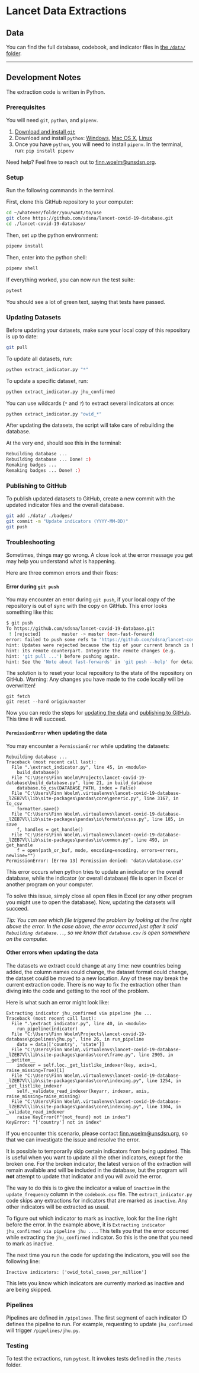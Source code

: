 # Lancet Data Extractions

## Data

You can find the full database, codebook, and indicator files in [the `/data/` folder](https://github.com/sdsna/lancet-covid-19-database/tree/master/data).

---

## Development Notes

The extraction code is written in Python.

### Prerequisites

You will need `git`, `python`, and `pipenv`.

1. [Download and install `git`](https://git-scm.com/downloads)  
1. Download and install `python`: [Windows](https://docs.python-guide.org/starting/install3/win/#install3-windows), [Mac OS X](https://docs.python-guide.org/starting/install3/osx/#install3-osx), [Linux](https://docs.python-guide.org/starting/install3/linux/#install3-linux)
1. Once you have `python`, you will need to install `pipenv`. In the terminal, run: `pip install pipenv`

Need help? Feel free to reach out to finn.woelm@unsdsn.org.

### Setup

Run the following commands in the terminal.

First, clone this GitHub repository to your computer:

```bash
cd ~/whatever/folder/you/want/to/use
git clone https://github.com/sdsna/lancet-covid-19-database.git
cd ./lancet-covid-19-database/
```

Then, set up the python environment:

```bash
pipenv install
```

Then, enter into the python shell:

```bash
pipenv shell
```

If everything worked, you can now run the test suite:

```bash
pytest
```

You should see a lot of green text, saying that tests have passed.

### Updating Datasets

Before updating your datasets, make sure your local copy of this repository is
up to date:

```bash
git pull
```

To update all datasets, run:

```bash
python extract_indicator.py "*"
```

To update a specific dataset, run:

```bash
python extract_indicator.py jhu_confirmed
```

You can use wildcards (`*` and `?`) to extract several indicators at once:

```bash
python extract_indicator.py "owid_*"
```

After updating the datasets, the script will take care of rebuilding the database.

At the very end, should see this in the terminal:

```bash
Rebuilding database ...
Rebuilding database ... Done! :)
Remaking badges ...
Remaking badges ... Done! :)
```

### Publishing to GitHub

To publish updated datasets to GitHub, create a new commit with the updated indicator files and the overall database.

```bash
git add ./data/ ./badges/
git commit -m "Update indicators (YYYY-MM-DD)"
git push
```

### Troubleshooting

Sometimes, things may go wrong. A close look at the error message you get may help you understand what is happening.

Here are three common errors and their fixes:

#### Error during `git push`

You may encounter an error during `git push`, if your local copy of the repository is out of sync with the copy on GitHub. This error looks something like this:

```bash
$ git push
To https://github.com/sdsna/lancet-covid-19-database.git
 ! [rejected]        master -> master (non-fast-forward)
error: failed to push some refs to 'https://github.com/sdsna/lancet-covid-19-database.git'
hint: Updates were rejected because the tip of your current branch is behind
hint: its remote counterpart. Integrate the remote changes (e.g.
hint: 'git pull ...') before pushing again.
hint: See the 'Note about fast-forwards' in 'git push --help' for details.
```

The solution is to reset your local repository to the state of the repository on GitHub. Warning: Any changes you have made to the code locally will be overwritten!

```shell
git fetch
git reset --hard origin/master
```

Now you can redo the steps for [updating the data](#updating-datasets) and [publishing to GitHub](#publishing-to-github). This time it will succeed.

#### `PermissionError` when updating the data

You may encounter a `PermissionError` while updating the datasets:

```shell
Rebuilding database ...
Traceback (most recent call last):
  File ".\extract_indicator.py", line 45, in <module>
    build_database()
  File "C:\Users\Finn Woelm\Projects\lancet-covid-19-database\build_database.py", line 21, in build_database
    database.to_csv(DATABASE_PATH, index = False)
  File "C:\Users\Finn Woelm\.virtualenvs\lancet-covid-19-database-_lZEB7Vl\lib\site-packages\pandas\core\generic.py", line 3167, in to_csv
    formatter.save()
  File "C:\Users\Finn Woelm\.virtualenvs\lancet-covid-19-database-_lZEB7Vl\lib\site-packages\pandas\io\formats\csvs.py", line 185, in save
    f, handles = get_handle()
  File "C:\Users\Finn Woelm\.virtualenvs\lancet-covid-19-database-_lZEB7Vl\lib\site-packages\pandas\io\common.py", line 493, in get_handle
    f = open(path_or_buf, mode, encoding=encoding, errors=errors, newline="")
PermissionError: [Errno 13] Permission denied: 'data\\database.csv'
```

This error occurs when python tries to update an indicator or the overall database, while the indicator (or overall database) file is open in Excel or another program on your computer.

To solve this issue, simply close all open files in Excel (or any other program you might use to open the database). Now, updating the datasets will succeed.

*Tip: You can see which file triggered the problem by looking at the line right above the error. In the case above, the error occurred just after it said `Rebuilding database...`, so we know that `database.csv` is open somewhere on the computer.*

#### Other errors when updating the data

The datasets we extract could change at any time: new countries being added, the column names could change, the dataset format could change, the dataset could be moved to a new location. Any of these may break the current extraction code. There is no way to fix the extraction other than diving into the code and getting to the root of the problem.

Here is what such an error might look like:

```shell
Extracting indicator jhu_confirmed via pipeline jhu ...
Traceback (most recent call last):
  File ".\extract_indicator.py", line 40, in <module>
    run_pipeline(indicator)
  File "C:\Users\Finn Woelm\Projects\lancet-covid-19-database\pipelines\jhu.py", line 26, in run_pipeline
    data = data[['country', 'state']]
  File "C:\Users\Finn Woelm\.virtualenvs\lancet-covid-19-database-_lZEB7Vl\lib\site-packages\pandas\core\frame.py", line 2905, in __getitem__
    indexer = self.loc._get_listlike_indexer(key, axis=1, raise_missing=True)[1]
  File "C:\Users\Finn Woelm\.virtualenvs\lancet-covid-19-database-_lZEB7Vl\lib\site-packages\pandas\core\indexing.py", line 1254, in _get_listlike_indexer
    self._validate_read_indexer(keyarr, indexer, axis, raise_missing=raise_missing)
  File "C:\Users\Finn Woelm\.virtualenvs\lancet-covid-19-database-_lZEB7Vl\lib\site-packages\pandas\core\indexing.py", line 1304, in _validate_read_indexer
    raise KeyError(f"{not_found} not in index")
KeyError: "['country'] not in index"
```

If you encounter this scenario, please contact finn.woelm@unsdsn.org, so that we can investigate the issue and resolve the error.

It is possible to temporarily skip certain indicators from being updated. This is useful when you want to update all the other indicators, except for the broken one. For the broken indicator, the latest version of the extraction will remain available and will be included in the database, but the program will **not** attempt to update that indicator and you will avoid the error.

The way to do this is to give the indicator a value of `inactive` in the `update_frequency` column in the `codebook.csv` file. The `extract_indicator.py` code skips any extractions for indicators that are marked as `inactive`. Any other indicators will be extracted as usual.

To figure out which indicator to mark as inactive, look for the line right before the error. In the example above, it is `Extracting indicator jhu_confirmed via pipeline jhu ...`. This tells you that the error occurred while extracting the `jhu_confirmed` indicator. So this is the one that you need to mark as inactive.

The next time you run the code for updating the indicators, you will see the following line:

```shell
Inactive indicators: ['owid_total_cases_per_million']
```

This lets you know which indicators are currently marked as inactive and are being skipped.

### Pipelines

Pipelines are defined in `/pipelines`. The first segment of each indicator ID defines the pipeline to run. For example, requesting to update `jhu_confirmed` will trigger `/pipelines/jhu.py`.

### Testing

To test the extractions, run `pytest`. It invokes tests defined in the
`/tests` folder.

